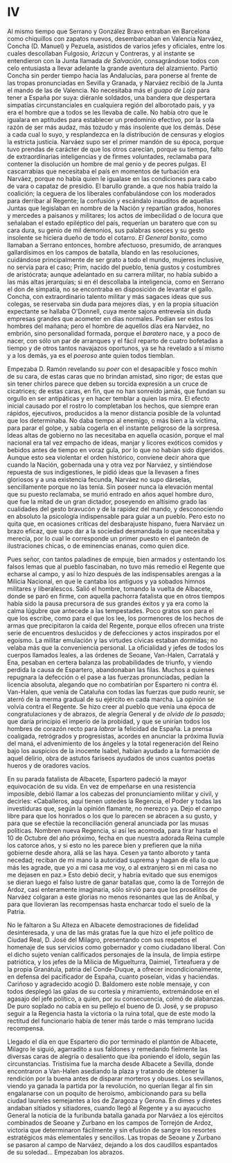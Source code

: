 # IV

Al mismo tiempo que Serrano y González Bravo entraban en Barcelona como
chiquillos con zapatos nuevos, desembarcaban en Valencia Narváez, Concha (D.
Manuel) y Pezuela, asistidos de varios jefes y oficiales, entre los cuales
descollaban Fulgosio, Arizcun y Contreras, y al instante se entendieron con la
Junta llamada *de Salvación*, consagrándose todos con celo entusiasta a llevar
adelante la grande aventura del alzamiento. Partió Concha sin perder tiempo
hacia las Andalucías, para ponerse al frente de las tropas pronunciadas en
Sevilla y Granada, y Narváez recibió de la Junta el mando de las de Valencia.
No necesitaba más el *guapo de Loja* para tener a España por suya: diéranle
soldados, una bandera que despertara simpatías circunstanciales en cualquiera
región del alborotado país, y ya era el hombre que a todos se les llevaba de
calle. No había otro que le igualara en aptitudes para establecer un predominio
efectivo, por la sola razón de ser más audaz, más tozudo y más insolente que
los demás. Dése a cada cual lo suyo, y resplandezca en la distribución de
censuras y elogios la estricta justicia. Narváez supo ser el primer mandón de
su época, porque tuvo prendas de carácter de que los otros carecían, porque su
tiempo, falto de extraordinarias inteligencias y de firmes voluntades,
reclamaba para contener la disolución un hombre de mal genio y de peores
pulgas. El cascarrabias que necesitaba el país en momentos de turbación era
Narváez, porque no había quien le igualase en las condiciones para cabo de vara
o capataz de presidio. El barullo grande. a que nos había traído la coalición;
la ceguera de los liberales confabulándose con los moderados para derribar al
Regente; la confusión y escándalo inauditos de aquellas Juntas que legislaban
en nombre de la Nación y repartían grados, honores y mercedes a paisanos
y militares; los actos de imbecilidad o de locura que señalaban el estado
epiléptico del país, requerían un baratero que con su cara dura, su genio de
mil demonios, sus palabras soeces y su gesto insolente se hiciera dueño de todo
el cotarro. *El General bonito*, como llamaban a Serrano entonces, hombre
afectuoso, presumido, de arranques gallardísimos en los campos de batalla,
blando en las resoluciones, cuidándose principalmente de ser grato a todo el
mundo, mujeres inclusive, no servía para el caso; Prim, nacido del pueblo,
tenía gustos y costumbres de aristócrata; aunque adelantado en su carrera
militar, no había subido a las más altas jerarquías; si en él descollaba la
inteligencia, como en Serrano el don de simpatía, no se encontraba en
disposición de levantar el gallo. Concha, con extraordinario talento militar
y más sagaces ideas que sus colegas, se reservaba sin duda para mejores días,
y en la propia situación expectante se hallaba O'Donnell, cuya mente sajona
entreveía sin duda empresas grandes que acometer en días normales. Podían ser
estos los hombres del mañana; pero el hombre de aquellos días era Narváez, no
embrión, sino personalidad formada, porque el *baratero* nace, y a poco de
nacer, con sólo un par de arranques y el fácil reparto de cuatro bofetadas
a tiempo y de otros tantos navajazos oportunos, ya se ha revelado a sí mismo
y a los demás, ya es el *poeroso* ante quien todos tiemblan.

Empezaba D. Ramón revelando su *poer* con el desapacible y fosco mohín de su
cara, de estas caras que no brindan amistad, sino rigor; de estas que sin tener
chirlos parece que deben su torcida expresión a un cruce de cicatrices; de
estas caras, en fin, que no han sonreído jamás, que fundan su orgullo en ser
antipáticas y en hacer temblar a quien las mira. El efecto inicial causado por
el rostro lo completaban los hechos, que siempre eran rápidos, ejecutivos,
producidos a la menor distancia posible de la voluntad que los determinaba. No
daba tiempo al enemigo, o más bien a la víctima, para parar el golpe, y sabía
cogerla en el instante peligroso de la sorpresa. Ideas altas de gobierno no las
necesitaba en aquella ocasión, porque el mal nacional era tal vez empacho de
ideas, manjar y licores exóticos comidos y bebidos antes de tiempo en voraz
gula, por lo que no habían sido digeridos. Aunque esto sea violentar el orden
histórico, conviene decir ahora que cuando la Nación, gobernada una y otra vez
por Narváez, y sintiéndose repuesta de sus indigestiones, le pidió ideas que la
llevasen a fines gloriosos y a una existencia fecunda, Narváez no supo
dárselas, sencillamente porque no las tenía. Sin poseer nunca la elevación
mental que su puesto reclamaba, se murió entrado en años aquel hombre duro, que
fue la mitad de un gran dictador, poseyendo en altísimo grado las cualidades
del gesto bravucón y de la rapidez del mando, y desconociendo en absoluto la
psicología indispensable para guiar a un pueblo. Pero esto no quita que, en
ocasiones críticas del desbarajuste hispano, fuera Narváez un brazo eficaz, que
supo dar a la sociedad desmandada lo que necesitaba y merecía, por lo cual le
corresponde un primer puesto en el panteón de ilustraciones chicas, o de
eminencias enanas, como quien dice.

Pues señor, con tantos paladines de empuje, bien armados y ostentando los
falsos lemas que al pueblo fascinaban, no tuvo más remedio el Regente que
echarse al campo, y así lo hizo después de las indispensables arengas a la
Milicia Nacional, en que le cantaba los antiguos y ya sobados himnos militares
y liberalescos. Salió el hombre, tomando la vuelta de Albacete, donde se paró
en firme, con aquella pachorra fatalista que en otros tiempos había sido la
pausa precursora de sus grandes éxitos y ya era como la calma lúgubre que
antecede a las tempestades. Poco gratos son para el que los escribe, como para
el que los lee, los pormenores de los hechos de armas que precipitaron la caída
del Regente, porque ellos ofrecen una triste serie de encuentros deslucidos
y de defecciones y actos inspirados por el egoísmo. La militar emulación y las
virtudes cívicas estaban dormidas; no velaba más que la conveniencia personal.
La oficialidad y jefes de todos los cuerpos llamados leales, a las órdenes de
Seoane, Van-Halen, Carratalá y Ena, pesaban en certera balanza las
probabilidades de triunfo, y viendo perdida la causa de Espartero, abandonaban
las filas. Muchos a quienes repugnara la defección o el pase a las fuerzas
pronunciadas, pedían la licencia absoluta, alegando que no combatirían por
Espartero ni contra él. Van-Halen, que venía de Cataluña con todas las fuerzas
que pudo reunir, se aterró de la merma gradual de su ejército en cada marcha.
La opinión se volvía contra el Regente. Se hizo creer al pueblo que venía una
época de congratulaciones y de abrazos, de alegría General y de *olvido de lo
pasado*; que daría principio el imperio de la probidad, y que se unirían todos
los hombres de corazón recto para *labrar* la felicidad de España. La prensa
coaligada, retrógrados y progresistas, acordes en anunciar la próxima lluvia
del maná, el advenimiento de los ángeles y la total regeneración del Reino bajo
los auspicios de la inocente Isabel, habían ayudado a la formación de aquel
delirio, obra de astutos fariseos ayudados de unos cuantos poetas hueros y de
oradores vacíos.

En su parada fatalista de Albacete, Espartero padeció la mayor equivocación de
su vida. En vez de empeñarse en una resistencia imposible, debió llamar a los
cabezas del pronunciamiento militar y civil, y decirles: «Caballeros, aquí
tienen ustedes la Regencia, el Poder y todas las investiduras que, según la
opinión flamante, no merezco ya. Dejo el campo libre para que los honrados
o los que lo parecen se abracen a su gusto, y para que se efectúe la
reconciliación general anunciada por las musas políticas. Nombren nueva
Regencia, si así les acomoda, para tirar hasta el 10 de Octubre del año
próximo, fecha en que nuestra adorada Reina cumple los catorce años, y si esto
no les parece bien y prefieren que la niña gobierne desde ahora, allá se las
haya. Cesen ya tanto alboroto y tanta necedad; reciban de mi mano la autoridad
suprema y hagan de ella lo que más les agrade, que yo a mi casa me voy, o al
extranjero si en mi casa no me dejasen en paz.» Esto debió decir, y habría
evitado que sus enemigos se dieran luego el falso lustre de ganar batallas que,
como la de Torrejón de Ardoz, casi enteramente imaginaria, sólo sirvió para que
los prosélitos de Narváez colgaran a este glorias no menos resonantes que las
de Aníbal, y para que llovieran las recompensas hasta encharcar todo el suelo
de la Patria.

No le faltaron a Su Alteza en Albacete demostraciones de fidelidad
desinteresada, y una de las más gratas fue la que hizo el jefe político de
Ciudad Real, D. José del Milagro, presentando con sus respetos el homenaje de
sus servicios como gobernador y como ciudadano liberal. Con el dicho sujeto
venían calificados personajes de la ínsula, de limpia estirpe patriótica, y los
jefes de la Milicia de Miguelturra, Daimiel, Tirteafuera y de la propia
Granátula, patria del Conde-Duque, a ofrecer incondicionalmente, en defensa del
pacificador de España, cuanto poseían, vidas y haciendas. Cariñoso y agradecido
acogió D. Baldomero este noble mensaje, y con todos desplegó las galas de su
cortesía y miramiento, extremándose en el agasajo del jefe político, a quien,
por su consecuencia, colmó de alabanzas. De puro soplado no cabía en su pellejo
el bueno de D. José, y se propuso seguir a la Regencia hasta la victoria o la
ruina total, que de este modo la rectitud del funcionario había de tener más
tarde o más temprano lucida recompensa.

Llegado el día en que Espartero dio por terminado el plantón de Albacete,
Milagro le siguió, agarradito a sus faldones y remedando fielmente las diversas
caras de alegría o desaliento que iba poniendo el ídolo, según las
circunstancias. Tristísima fue la marcha desde Albacete a Sevilla, donde
encontraron a Van-Halen asediando la plaza y tratando de obtener la rendición
por la buena antes de disparar morteros y obuses. Los sevillanos, viendo ya
ganada la partida por la revolución, no querían llegar al fin sin engalanarse
con un poquito de heroísmo, ambicionando para su bella ciudad laureles
semejantes a los de Zaragoza y Gerona. En dimes y diretes andaban sitiados
y sitiadores, cuando llegó al Regente y a su ayacucho General la noticia de la
furibunda batalla ganada por Narváez a los ejércitos combinados de Seoane
y Zurbano en los campos de Torrejón de Ardoz, victoria que determinaron
fácilmente y sin efusión de sangre los resortes estratégicos más elementales
y sencillos. Las tropas de Seoane y Zurbano se pasaron al campo de Narváez,
dejando a los dos caudillos espantados de su soledad... Empezaban los abrazos.
